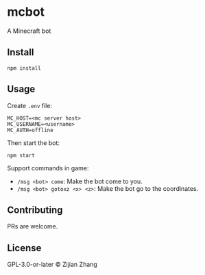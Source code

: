 # mcbot

A Minecraft bot

## Install

```shell
npm install
```

## Usage

Create `.env` file:

```
MC_HOST=<mc server host>
MC_USERNAME=<username>
MC_AUTH=offline
```

Then start the bot:

```shell
npm start
```

Support commands in game:

- `/msg <bot> come`: Make the bot come to you.
- `/msg <bot> gotoxz <x> <z>`: Make the bot go to the coordinates.

## Contributing

PRs are welcome.

## License

GPL-3.0-or-later © Zijian Zhang
